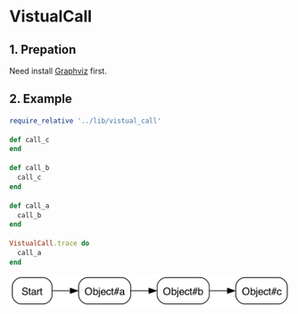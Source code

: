 # VistualCall

## 1. Prepation

Need install [Graphviz](https://graphviz.org/) first.


## 2. Example

```ruby
require_relative '../lib/vistual_call'

def call_c
end

def call_b
  call_c
end

def call_a
  call_b
end

VistualCall.trace do
  call_a
end
```

![vistual_call_result](./example/vistual_call_result.png)
